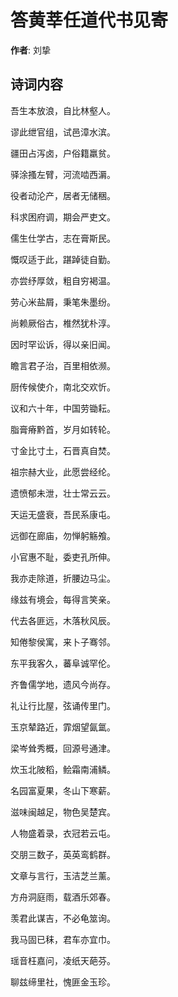 # 答黄莘任道代书见寄

**作者**: 刘挚

## 诗词内容

吾生本放浪，自比林壑人。

谬此绁官组，试邑漳水滨。

疆田占泻卤，户俗籍羸贫。

驿涂搔左臂，河流啮西漘。

役者动沦产，居者无储稇。

科求困府调，期会严吏文。

儒生仕学古，志在膏斯民。

慨叹适于此，踸踔徒自勤。

亦尝纾厚敛，粗自穷褐温。

劳心米盐屑，秉笔朱墨纷。

尚赖厥俗古，椎然犹朴淳。

因时罕讼诉，得以亲旧闻。

瞻言君子治，百里相依濒。

厨传候使介，南北交欢忻。

议和六十年，中国劳锄耘。

脂膏瘠黔首，岁月如转轮。

寸金比寸土，石晋真自焚。

祖宗赫大业，此愿尝经纶。

遗愤郁未泄，壮士常云云。

天运无盛衰，吾民系康屯。

远御在廊庙，勿惮躬觞飧。

小官惠不耻，委吏孔所伸。

我亦走除道，折腰边马尘。

缘兹有境会，每得言笑亲。

代去各匪远，木落秋风辰。

知倦黎侯寓，来卜子骞邻。

东平我客久，蕃阜诚罕伦。

齐鲁儒学地，遗风今尚存。

礼让行比屋，弦诵传里门。

玉京辇路近，霏烟望氤氲。

梁岑耸秀概，回源号通津。

炊玉北陂稻，鲙霜南浦鳞。

名园富夏果，冬山下寒薪。

滋味闽越足，物色吴楚宾。

人物盛着录，衣冠若云屯。

交朋三数子，英英鸾鹤群。

文章与言行，玉洁芝兰薰。

方舟洞庭雨，载酒乐郊春。

羡君此谋吉，不必龟筮询。

我马固已秣，君车亦宜巾。

瑶音枉嘉问，凌纸天葩芬。

聊兹缔里社，愧匪金玉珍。

